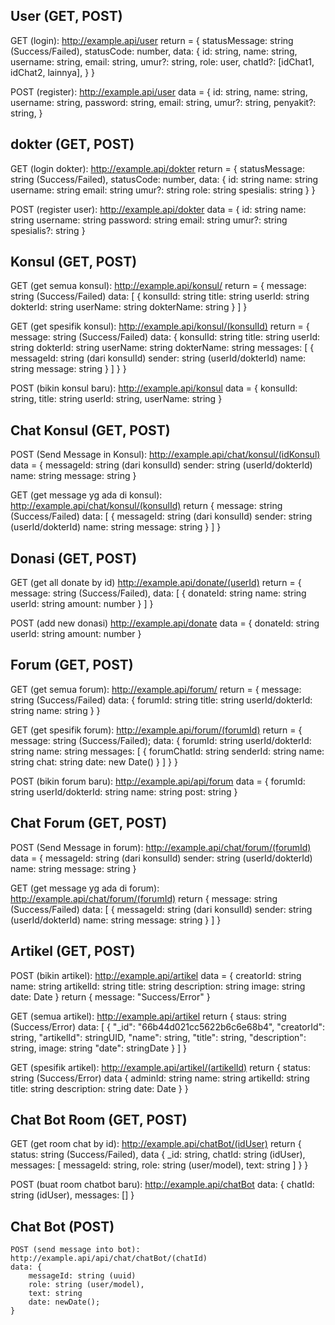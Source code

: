## User (GET, POST)
GET (login): http://example.api/user
    return = {
        statusMessage: string (Success/Failed),
        statusCode: number,
        data: {
            id: string,
            name: string,
            username: string,
            email: string,
            umur?: string,
            role: user,
            chatId?: [idChat1, idChat2, lainnya],
        }
    }

POST (register): http://example.api/user
    data = {
        id: string,
        name: string,
        username: string,
        password: string,
        email: string,
        umur?: string,
        penyakit?: string,
    }


## dokter (GET, POST)
GET (login dokter): http://example.api/dokter
    return = {
        statusMessage: string (Success/Failed),
        statusCode: number,
        data: {
            id: string
            name: string
            username: string
            email: string
            umur?: string
            role: string
            spesialis: string
        }
    }

POST (register user): http://example.api/dokter
    data = {
        id: string
        name: string
        username: string
        password: string
        email: string
        umur?: string
        spesialis?: string
    }


## Konsul (GET, POST) 
GET (get semua konsul): http://example.api/konsul/
    return = {
        message: string (Success/Failed)
        data: [
            {
                konsulId: string
                title: string
                userId: string
                dokterId: string
                userName: string
                dokterName: string
            }
        ]
    }

GET (get spesifik konsul): http://example.api/konsul/(konsulId)
    return = {
        message: string (Success/Failed)
        data: {
            konsulId: string
            title: string
            userId: string
            dokterId: string
            userName: string
            dokterName: string
            messages: [
                    {            
                        messageId: string (dari konsulId)
                        sender: string (userId/dokterId)
                        name: string
                        message: string
                    }
                ]
        }
    }

POST (bikin konsul baru): http://example.api/konsul
    data = {
        konsulId: string,
        title: string
        userId: string,
        userName: string
    }

## Chat Konsul (GET, POST)
POST (Send Message in Konsul): http://example.api/chat/konsul/(idKonsul)
    data = {
        messageId: string (dari konsulId)
        sender: string (userId/dokterId)
        name: string
        message: string
    }

GET (get message yg ada di konsul): http://example.api/chat/konsul/(konsulId)
    return {
            message: string (Success/Failed)
            data: [
                {
                    messageId: string (dari konsulId)
                    sender: string (userId/dokterId)
                    name: string
                    message: string
                }
            ]
        }

## Donasi (GET, POST)
GET (get all donate by id) http://example.api/donate/(userId)
    return = {
        message: string (Success/Failed),
        data: [
            {
                donateId: string
                name: string 
                userId: string
                amount: number
            }
        ]
    }

POST (add new donasi) http://example.api/donate
    data = {
        donateId: string
        userId: string
        amount: number
    }


## Forum (GET, POST)
GET (get semua forum): http://example.api/forum/
    return = {
            message: string (Success/Failed)
            data: {
                forumId: string
                title: string
                userId/dokterId: string
                name: string
            }
    }
    
GET (get spesifik forum): http://example.api/forum/(forumId)
    return = {
        message: string (Success/Failed);
        data: {
            forumId: string
            userId/dokterId: string
            name: string
            messages: [
                {
                    forumChatId: string
                    senderId: string
                    name: string
                    chat: string
                    date: new Date()
                }
            ]
        }
    }

POST (bikin forum baru): http://example.api/api/forum
    data = {
        forumId: string
        userId/dokterId: string
        name: string
        post: string
    }

## Chat Forum (GET, POST)
POST (Send Message in forum): http://example.api/chat/forum/(forumId)
    data = {
        messageId: string (dari konsulId)
        sender: string (userId/dokterId)
        name: string
        message: string
    }

GET (get message yg ada di forum): http://example.api/chat/forum/(forumId)
    return {
            message: string (Success/Failed)
            data: [
                {
                    messageId: string (dari konsulId)
                    sender: string (userId/dokterId)
                    name: string
                    message: string
                }
            ]
        }

## Artikel (GET, POST)
POST (bikin artikel): http://example.api/artikel
    data = {
        creatorId: string
        name: string
        artikelId: string
        title: string
        description: string
        image: string
        date: Date
    }
    return {
        message: "Success/Error"
    }

GET (semua artikel): http://example.api/artikel
    return {
        staus: string (Success/Error)
        data: [
                {
                    "_id": "66b44d021cc5622b6c6e68b4",
                    "creatorId": string,
                    "artikelId": stringUID,
                    "name": string,
                    "title": string,
                    "description": string,
                    image: string
                    "date": stringDate
                }
        ]
    }

GET (spesifik artikel): http://example.api/artikel/(artikelId)
    return {
        status: string (Success/Error)
        data {
            adminId: string
            name: string
            artikelId: string
            title: string
            description: string
            date: Date
        }
    }


## Chat Bot Room (GET, POST)
GET (get room chat by id): http://example.api/chatBot/(idUser)
return {
    status: string (Success/Failed),
    data {
        _id: string,
        chatId: string (idUser),
        messages: [
            messageId: string,
            role: string (user/model),
            text: string
        ]
    }
}

POST (buat room chatbot baru): http://example.api/chatBot
    data: {
        chatId: string (idUser),
        messages: []
    }

## Chat Bot (POST) 
    POST (send message into bot): http://example.api/api/chat/chatBot/(chatId)
    data: {
        messageId: string (uuid)
        role: string (user/model),
        text: string
        date: newDate();
    }